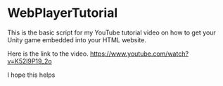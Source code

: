 # WebPlayerTutorial
This is the basic script for my YouTube tutorial video on how to get your Unity game embedded into your HTML website.

Here is the link to the video.
https://www.youtube.com/watch?v=K52l9P19_2o

I hope this helps
